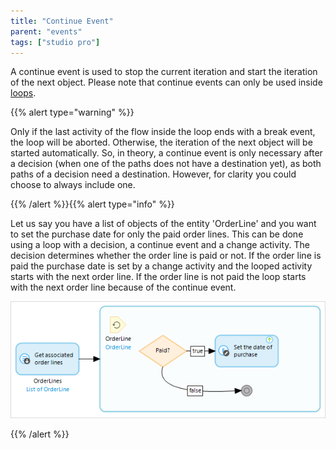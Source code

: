 ```yaml
---
title: "Continue Event"
parent: "events"
tags: ["studio pro"]
---
```


A continue event is used to stop the current iteration and start the iteration of the next object. Please note that continue events can only be used inside [loops](loop).

{{% alert type="warning" %}}

Only if the last activity of the flow inside the loop ends with a break event, the loop will be aborted. Otherwise, the iteration of the next object will be started automatically. So, in theory, a continue event is only necessary after a decision (when one of the paths does not have a destination yet), as both paths of a decision need a destination. However, for clarity you could choose to always include one.

{{% /alert %}}{{% alert type="info" %}}

Let us say you have a list of objects of the entity 'OrderLine' and you want to set the purchase date for only the paid order lines. This can be done using a loop with a decision, a continue event and a change activity. The decision determines whether the order line is paid or not. If the order line is paid the purchase date is set by a change activity and the looped activity starts with the next order line. If the order line is not paid the loop starts with the next order line because of the continue event.

![](attachments/819203/917941.png)

{{% /alert %}}
